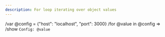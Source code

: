 ```yaml
---
description: For loop iterating over object values
---
```


/var @config = {"host": "localhost", "port": 3000}
/for @value in @config => /show `Config: @value`